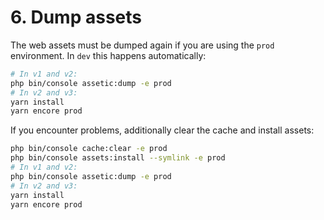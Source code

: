 # 6. Dump assets

The web assets must be dumped again if you are using the `prod` environment. In `dev` this happens automatically:

``` bash
# In v1 and v2:
php bin/console assetic:dump -e prod
# In v2 and v3:
yarn install
yarn encore prod
```

If you encounter problems, additionally clear the cache and install assets:

``` bash
php bin/console cache:clear -e prod
php bin/console assets:install --symlink -e prod
# In v1 and v2:
php bin/console assetic:dump -e prod
# In v2 and v3:
yarn install
yarn encore prod
```
